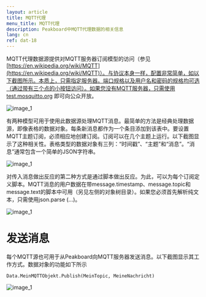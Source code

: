 ```yaml
---
layout: article
title: MQTT代理
menu_title: MQTT代理
description: Peakboard中MQTT代理数据的相关信息
lang: cn
ref: dat-18
---
```

MQTT代理数据源提供对MQTT服务器订阅模型的访问（参见 [https://en.wikipedia.org/wiki/MQTT](https://en.wikipedia.org/wiki/MQTT)）。与协议本身一样，配置非常简单，如以下截图所示。本质上，只需指定服务器。端口规格以及用户名和密码的规格均可选（通过带有三个点的小按钮访问）。如果您没有MQTT服务器，只需使用 [test.mosquitto.org](http://test.mosquitto.org/) 即可向公众开放。

![image_1](/assets/images/data-sources/mqtt-broker/datenquellen-mqtt-01.png)

有两种模型可用于使用此数据源处理MQTT消息。最简单的方法是经典处理数据源，即像表格的数据对象。每条新消息都作为一个条目添加到该表中。要设置MQTT主题订阅，必须相应地创建订阅。订阅可以在几个主题上运行。以下截图显示了这种相关性。表格类型的数据对象有三列：“时间戳”、“主题”和“消息”。“消息”通常包含一个简单的JSON字符串。

![image_1](/assets/images/data-sources/mqtt-broker/datenquellen-mqtt-02.png)

对传入消息做出反应的第二种方式是通过脚本做出反应。为此，可以为每个订阅定义脚本。MQTT消息的用户数据在带message.timestamp、message.topic和message.text的脚本中可用（另见左侧的对象树目录）。如果您必须首先解析纯文本，只需使用json.parse (…)。

![image_1](/assets/images/data-sources/mqtt-broker/datenquellen-mqtt-03.png)

# 发送消息

每个MQTT源也可用于从Peakboard向MQTT服务器发送消息。以下截图显示其工作方式。数据对象的功能如下所示

```
Data.MeinMQTTObjekt.Publish(MeinTopic, MeineNachricht)
```

![image_1](/assets/images/data-sources/mqtt-broker/datenquellen-mqtt-04.png)
